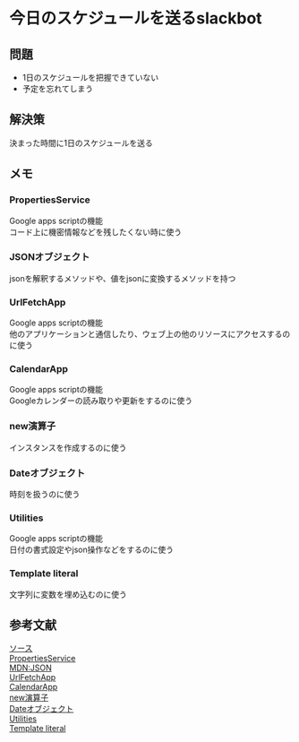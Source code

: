 # 今日のスケジュールを送るslackbot

## 問題  
- 1日のスケジュールを把握できていない
- 予定を忘れてしまう

## 解決策  
決まった時間に1日のスケジュールを送る  

## メモ  
### PropertiesService  
Google apps scriptの機能  
コード上に機密情報などを残したくない時に使う  
### JSONオブジェクト  
jsonを解釈するメソッドや、値をjsonに変換するメソッドを持つ  
### UrlFetchApp  
Google apps scriptの機能  
他のアプリケーションと通信したり、ウェブ上の他のリソースにアクセスするのに使う  
### CalendarApp  
Google apps scriptの機能  
Googleカレンダーの読み取りや更新をするのに使う  
### new演算子  
インスタンスを作成するのに使う  
### Dateオブジェクト  
時刻を扱うのに使う  
### Utilities  
Google apps scriptの機能  
日付の書式設定やjson操作などをするのに使う  
### Template literal  
文字列に変数を埋め込むのに使う  

## 参考文献  
[ソース](https://www.youtube.com/watch?v=CVIApO-B6gQ&list=PLzzUGo1v1MFyZc-nWacR5QN0mT3PhkRwY&index=2)  
[PropertiesService](https://developers.google.com/apps-script/guides/properties?hl=ja)  
[MDN:JSON](https://developer.mozilla.org/ja/docs/Web/JavaScript/Reference/Global_Objects/JSON)  
[UrlFetchApp](https://developers.google.com/apps-script/reference/url-fetch/url-fetch-app?hl=ja)  
[CalendarApp](https://developers.google.com/apps-script/reference/calendar/calendar-app?hl=ja)  
[new演算子](https://developer.mozilla.org/ja/docs/Web/JavaScript/Reference/Operators/new)  
[Dateオブジェクト](https://developer.mozilla.org/ja/docs/Web/JavaScript/Reference/Global_Objects/Date)  
[Utilities](https://developers.google.com/apps-script/reference/utilities/utilities?hl=ja)  
[Template literal](https://developer.mozilla.org/ja/docs/Web/JavaScript/Reference/Template_literals)  